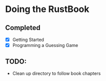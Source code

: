 # Doing the RustBook

## Completed
 - [X] Getting Started
 - [X] Programming a Guessing Game

## TODO:
- Clean up directory to follow book chapters
